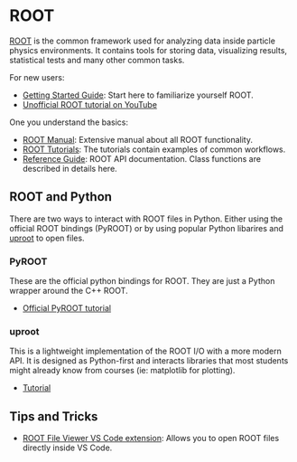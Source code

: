 # ROOT
[ROOT](https://root.cern.ch/) is the common framework used for analyzing data inside particle physics environments. It contains tools for storing data, visualizing results, statistical tests and many other common tasks.

For new users:

- [Getting Started Guide](https://root.cern/get_started/): Start here to familiarize yourself ROOT.
- [Unofficial ROOT tutorial on YouTube](https://www.youtube.com/playlist?list=PLJZI0Nq8pgrScd_mR_ruxXD7N8dxFZtXv])

One you understand the basics:

- [ROOT Manual](https://root.cern/manual/): Extensive manual about all ROOT functionality.
- [ROOT Tutorials](https://root.cern/doc/master/group__Tutorials.html): The tutorials contain examples of common workflows.
- [Reference Guide](https://root.cern/doc/master/): ROOT API documentation. Class functions are described in details here.

## ROOT and Python
There are two ways to interact with ROOT files in Python. Either using the official ROOT bindings (PyROOT) or by using popular Python libarires and [uproot](https://uproot.readthedocs.io) to open files.

### PyROOT
These are the official python bindings for ROOT. They are just a Python wrapper around the C++ ROOT.

- [Official PyROOT tutorial](https://root.cern/doc/master/group__tutorial__pyroot.html)

### uproot
This is a lightweight implementation of the ROOT I/O with a more modern API. It is designed as Python-first and interacts libraries that most students might already know from courses (ie: matplotlib for plotting).

- [Tutorial](https://masonproffitt.github.io/uproot-tutorial/)

## Tips and Tricks
- [ROOT File Viewer VS Code extension](https://marketplace.visualstudio.com/items?itemName=albertopdrf.root-file-viewer#:~:text=ROOT%20File%20Viewer%20allows%20you,no%20local%20ROOT%20installation%20required): Allows you to open ROOT files directly inside VS Code.